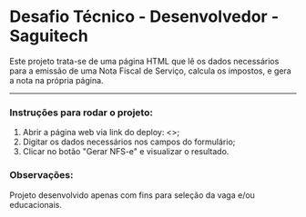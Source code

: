 # Desafio Técnico - Desenvolvedor - Saguitech

Este projeto trata-se de uma página HTML que lê os dados necessários para a emissão de uma Nota Fiscal de Serviço, calcula os impostos, e gera a nota na própria página.

---

### Instruções para rodar o projeto:

1. Abrir a página web via link do deploy: <>;
2. Digitar os dados necessários nos campos do formulário;
3. Clicar no botão "Gerar NFS-e" e visualizar o resultado.

### Observações:

Projeto desenvolvido apenas com fins para seleção da vaga e/ou educacionais.
